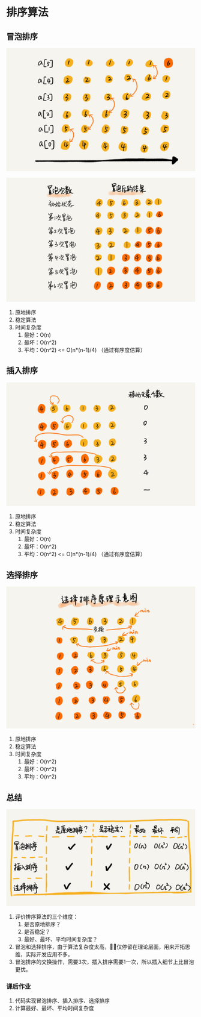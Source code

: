 # 排序算法

## 冒泡排序

![](https://raw.githubusercontent.com/JerryC8080/figure-bed/master/img/4038f64f47975ab9f519e4f739e464e9.jpg)

![](https://raw.githubusercontent.com/JerryC8080/figure-bed/master/img/9246f12cca22e5d872cbfce302ef4d09.jpg)

1. 原地排序
2. 稳定算法
3. 时间复杂度
    1. 最好：O(n)
    2. 最坏：O(n^2)
    3. 平均：O(n^2) <= O(n*(n-1)/4) （通过有序度估算）

## 插入排序

![](https://raw.githubusercontent.com/JerryC8080/figure-bed/master/img/fd6582d5e5927173ee35d7cc74d9c401.jpg)

1. 原地排序
2. 稳定算法
3. 时间复杂度
    1. 最好：O(n)
    2. 最坏：O(n^2)
    3. 平均：O(n^2) <= O(n*(n-1)/4) （通过有序度估算）


## 选择排序

![](https://raw.githubusercontent.com/JerryC8080/figure-bed/master/img/32371475a0b08f0db9861d102474181d.jpg)

1. 原地排序
2. 稳定算法
3. 时间复杂度
    1. 最好：O(n^2)
    2. 最坏：O(n^2)
    3. 平均：O(n^2)


## 总结

![](https://raw.githubusercontent.com/JerryC8080/figure-bed/master/img/348604caaf0a1b1d7fee0512822f0e50.jpg)

1. 评价排序算法的三个维度：
    1. 是否原地排序？
    2. 是否稳定？
    3. 最好、最坏、平均时间复杂度？
1. 冒泡和选择排序，由于算法复杂度太高，仅停留在理论层面，用来开拓思维，实际开发应用不多。
2. 冒泡排序的交换操作，需要3次，插入排序需要1一次，所以插入细节上比冒泡更优。


### 课后作业
1. 代码实现冒泡排序、插入排序、选择排序
2. 计算最好、最坏、平均时间复杂度